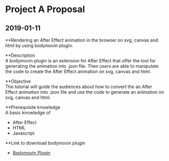 # Project A Proposal
## 2019-01-11
**Rendering an After Effect animation in the browser on svg, canvas and html by using bodymovin plugin.

**Description
<br>A bodymovin plugin is an extension for After Effect that offer the tool for generating the animation into .json file. Then users are able to manipulate the code to create the After Effect animation on svg, canvas and html.
	
**Objective
<br>The tutorial will guide the audiences about how to convert the an After Effect animation into .json file and use the code to generate an animation on svg, canvas and html.
	
**Prerequisite knowledge
<br>A basic knowledge of 
	<ul>
		<li>After Effect</li>
		<li>HTML</li>
		<li>Javascript</li>
	</ul>  

**Link to download bodymovin plugin
	<ul>
		<li>[Bodymovin Plugin](https://aescripts.com/bodymovin/)</li>
	</ul>
